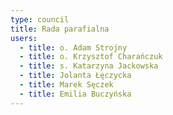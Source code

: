 ```yaml
---
type: council
title: Rada parafialna
users:
  - title: o. Adam Strojny
  - title: o. Krzysztof Charańczuk
  - title: s. Katarzyna Jackowska
  - title: Jolanta Łęczycka
  - title: Marek Sęczek
  - title: Emilia Buczyńska
---
```

